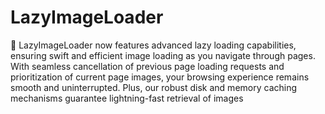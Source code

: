 # LazyImageLoader

🚀 LazyImageLoader now features advanced lazy loading capabilities, ensuring swift and efficient image loading as you navigate through pages. With seamless cancellation of previous page loading requests and prioritization of current page images, your browsing experience remains smooth and uninterrupted. Plus, our robust disk and memory caching mechanisms guarantee lightning-fast retrieval of images
